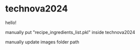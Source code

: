 # technova2024
hello!

manually put "recipe_ingredients_list.pkl" inside technova2024

manually update images folder path
